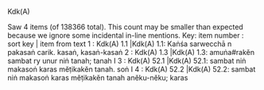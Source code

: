 Kdk(A)

Saw 4 items (of 138366 total). This count may be smaller than expected because we ignore some incidental in-line mentions.
Key: item number : sort key | item from text
1 : Kdk(A) 1.1 |Kdk(A) 1.1: Kaṅśa sarwecchā n pakasaṅ carik.  kasaṅ, kasaṅ-kasaṅ
2 : Kdk(A) 1.3 |Kdk(A) 1.3: amuṅa#rakĕn sambat ry unur niṅ tanah;  tanah I
3 : Kdk(A) 52.1 |Kdk(A) 52.1: sambat niṅ makasoṅ karas mĕṭikakĕn tanah.  soṅ I
4 : Kdk(A) 52.2 |Kdk(A) 52.2: sambat niṅ makasoṅ karas mĕṭikakĕn tanah anĕku-nĕku;  karas
